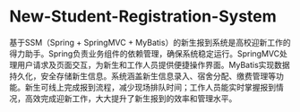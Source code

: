 # New-Student-Registration-System
基于SSM（Spring + SpringMVC + MyBatis）的新生报到系统是高校迎新工作的得力助手。Spring负责业务组件的依赖管理，确保系统稳定运行。SpringMVC处理用户请求及页面交互，为新生和工作人员提供便捷操作界面。MyBatis实现数据持久化，安全存储新生信息。系统涵盖新生信息录入、宿舍分配、缴费管理等功能。新生可线上完成报到流程，减少现场排队时间；工作人员能实时掌握报到情况，高效完成迎新工作，大大提升了新生报到的效率和管理水平。
